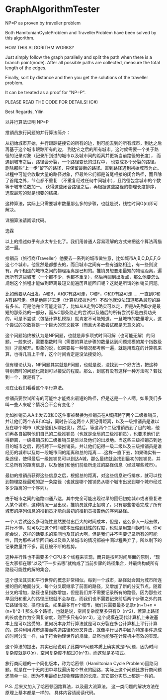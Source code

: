 # GraphAlgorithmTester
NP=P as proven by traveller problem

Both HamitonianCycleProblem and TravellerProblem have been solved by this algorithm.

HOW THIS ALGORITHM WORKS?

Just simply follow the graph parallelly and split the path when there is a branch point(node).
After all possible paths are collected, measure the total length of the edges.

Finally, sort by distance and then you get the solutions of the traveller problem.

It can be treated as a proof for "NP=P".

PLEASE READ THE CODE FOR DETAILS! (C#)

Best Regards,
Yilin

以并行算法证明 NP=P

推销员旅行问题的并行算法简介：

从初始城市开始，并行跟踪链接它的所有的边，到可能去到的所有城市，到达之后再基于这个城市跟踪所有的边，
到达它之后的所有城市，这时候需要一个关于路径的记录对象（记录所到过的城市以及城市间的距离并更新当前路径的长度），
而遇到城市之后，路径会分裂，一个路径变长的过程中，
也变成多个分裂的路径。删除那些“上一步”留下的路径，只保留最新的路径。直到路径遇到初始城市为止。
过程中可能会收取大量的路径对象，但最终它们都是首尾相接的闭合路径，而且除了首尾之外，节点都不重复
（不重复经过任何中间城市），且路径包含城市的个数等于城市总数加一。
获得这些闭合路径之后，再根据这些路径的物理长度排序，选取最短的就是想要的结果。

这种算法，实际上只需要城市数量那么多的步骤，也就是说，线性时间O(n)即可解决。

详细算法请阅读代码。

逸霖

以上的描述似乎有点太专业化了。我们用普通人容易理解的方式来把这个算法再描述一遍。

推销员（旅行商/Traveller）他要去一系列的城市做生意，比如城市A,B,C,D,E,F,G这七个城市。他显然是都想去的，而且城市之间有一些有道路相连，有一些则没有。两个相连的城市之间的物理距离是已知的。推销员想要走最短的物理距离，遍历所有这些城市（一个都不少，也都不重复），然后再回到出发点，那么他要怎么规划这个旅程才能做到距离最短又能遍历且能回归呢？这就是所谓的推销员问题。

比如他要从A出发，A和B，A和C有路可走，C和F，C和D有路可走……一直到G和A有路可走。但是他除非去走（计算机模拟也行）不然他就没法知道那条最短的路有多长。可是他完全可能走错了，比如从A走到C确实可以走，但是A先到B才是最短的那条路的一部分，而从C那条路走的尝试以及随后的所有尝试都是白费功夫的，可是不尝试（包括计算机模拟）就肯定不可能知道。一旦城市的数量增大，这个尝试的次数将是一个巨大的天文数字（而且大多数尝试都是无意义的）。

这个问题始终被认为是NP问题，也就是非多项式时间可解（也可能无解）的问题，一般来说，需要指数时间（需要的算法步骤的数量达到问题规模的某个指数级别）才能解开。形象的说，如果要每一种情况都考察一遍，就是用现在的计算机来算，也得几百上千年，这个时间肯定是没法接受的。

但有理论认为，NP问题其实就是P问题，也就是说，没找到一个好方法，把这种特别费时的问题化简到可以接受的程度。那么，到底有没有这样一种方法呢？若找到一个，就是有了。

现在让我们看看这个平行算法。

推销员要尝试所有的可能性才能找出最短的路径，但是这是一个人啊。如果我们多叫一些人来呢？情况会不会有变化？

比如推销员从A出发去B和C这件事被替换为推销员在A城招聘了两个二级推销员，并让他们两个去B和C城，同时告诉这两个人要记得距离，以及一级推销员是谁以及在哪个城市（就是他们从哪出发）。然后，等这两个二级推销员到了目的地，他们再各自招聘他们自己的二级推销员（也就是全局的三级推销员），也要求他们记得距离，一级推销员和二级推销员是谁以及他们的出发地。当这些三级推销员到达目的城市之后，再招聘下一级推销员，并让他们记得一级二级以及三级推销员是谁经历的城市以及每一段城市间的距离和总的距离……这样一直下去，如果确实有一条途径，使得最后一级推销员可以到达A城，那么最终就会找到最初的推销员，并汇总所有的距离信息，以及他们和他们前级所走过的路径信息（经过哪些城市）。

最初的推销员获得这些信息之后，根据总的距离，对这些信息进行排序，就可以找到物理路径最短的那一条路径（也就是哪个推销员从哪个城市出发到哪个城市经过多少距离的一个序列）。

由于城市之间的道路四通八达，其中完全可能出现过早的回归初始城市或者重复进入某个城市，这种情况一旦出现，推销员就停止招聘了。只有那些带着完成了所有城市的序列信息的推销员才能向最初的推销员报告他的序列路径。

一个人尝试这么多可能性显然要付出巨大的时间成本，但是，这么多人一起去做，并行不悖，就可以把这个时间成本压缩到线性的程度，也就是用空间换时间。你可能会说，这样的话要求的空间也及其的大啊，但是我们并不需要记录所有的可能性，因为那些过早回归的以及重入某城市的情况都被中间过程丢弃了。所以剩下的记录数量并不多，而且被不断的裁剪。

这种并行性也不需要多个CPU多个线程来实现，而只是按照时间层面的原则，“现在大家都在哪”以及“下一步去哪”就构成了当前步骤的路径集合，并最终构成所有路径可能性的解的集合。

这个想法其实和平行世界的概念非常相似。每到一个城市，路径就会因为城市所连接的目的地而分叉，每个分叉既继承了前面的路径，又增加了新的分支节点。随着分叉的增加，路径也呈指数增加，但是我们并不需要记录所有的路径，因为那些过早回归和重入的路径压根就不会存在，而我们也不需要记录前后两个步骤之外的其它路径情况，换句话说，如果最多有n个城市，我们只需要最多记录n(n+1)+n = (n+1)^2-1 那么多个路径，也就是说，空间复杂度至多只有O（n^2)，若算上路径的长度也作为空间复杂度，则至多只有O(n^3)，这个规模在现代计算机上来说基本上是可以接受的，更何况本身并行算法就是可以分裂在多台计算机上平行计算的。这种利用城市连接而构造路径和分叉算法，就像平行世界中因为特定事件造成的时间分叉一样，由于符合物理世界的规律，显然也能够在计算机中有效的实现。

这个算法的提出，其实已经说明了此类NP问题本质上确实就是P问题，因为时间复杂度就是O(n)，空间复杂度不超过O(n^3)，而这就是多项式。

旅行商问题的一个简化版本，称为哈密顿（Hamiltonian Cycle Problem)回路问题。就是在一个无向图中寻找遍历每个节点的回路，实际上这个问题比旅行商问题还简单一些，因为不用最终比较物理路径的长度。其它部分实质上都是一样的。


P.S.
后来又加入了哈密顿回路算法，以及最大流算法。
这一类问题的解决方法在原理上基本都是一样的。
具体内容请阅读代码。
